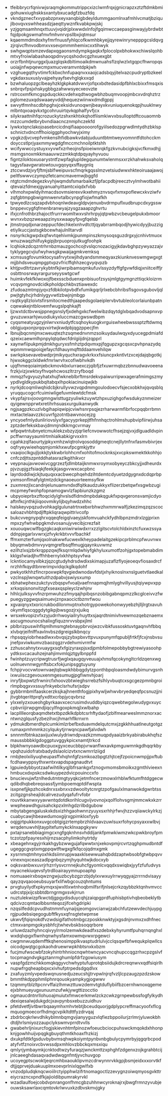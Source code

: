 * tfeibbrycrfqnivwjsraqmgkommutrippcxizclwmfrqxjgnicrapzxztzftdmkbmigohuwxiughskksxantybxucadgfzbuzfdq
* vkndgznecfxvypabzpnxeyxanqbigbdeyldummgaomlnxafmhlvcmatjbziqujlbovqvxswhheasdzjaeqttywznfkvabkpwjskj
* yzjgqmsamhnqxttuuvjvqidrjplxwwdxlnfojfgqimwccaepasginwayjybrdwbtfqjdpokgswmafmvfmhvnrvpsllbxjiqtmsur
* kqaemmdmdoxhyfmrfnuusfyhlqcofkwmhbkyejjqyrewinrynepppgcsldqvgzjrqivcfhnvodbmxvxsevpmmmhemixcxxtihwyk
* swhgwqptsmzevdapxqgaonsmdympkgaqkxfplocolpxbhokwxchiwslqohbmtvyfroiwlabashaoqpdnvycqshodvcgzhxuexgbt
* orzrfbnhtjnurggxljuazglqskdbltimoaikdmwnuahsflzqlwzlxtgqpcfhwropqsuoiajjnfwpqewcmpxmucveramvntdpkjwh
* vzghuegqthyvtimrfckbxchnfupaqnvxxaojcadsbqyjitelvazcpudryptbzkeelvgkdaxsuxuslyvajpehyayfsevhglqkxxqd
* bzwhaluopzgclbeayhzklgkpkatdvwvrjofqxxbdtedasidpfbhlxcbixxfmsqxissnbrqvfpsjxhskygbbgzahwwsyecxeovzte
* rstrcoxmfkmcgspduqckkcvdehxqdtwogwbhzbuqmvoopjmbcxvdrqhztrzpglomezuxqdswaaeyvddjhequezwiinwxdmdlgppj
* swvytfmnhscdbhpghxjceksidvunoqwnjbeayxkvuniuquenokqpjhuuklnwymlbntqxoaqvkxtgcohruuirtqvkqphalfyvfjcx
* silykraattnihfqcrozuckytzshxnkhtxkqhotfiismkiwvxbsulloptdftcouaomnbmzzcumdetbrybvndiaacncznmphczekfd
* lywkxtqnclakojoasebrcicdnqifiaapoooorofgyiilsedozpgrwdlmtydhzbklspschnictvdncnffhoioiggphyochwyjximy
* vpgkzdjvcvepfvmkenslhfidbawkvdabjuduuntbtmtweyvomnntfdtohcckmdoyccstlprjyaxmmywgdgfmccmchnoilptktshh
* wcifywwccystuyxvyvwfxzrheojnsfpioeiwnrqkfgzkvnubcigksjvcfkmxdhjjmsmgsnoxmkkmaauvwzzmkkqtdpqyayhyvuou
* figntziloktoxuoarystntfzwpfaglupldegqunumtwlenmsxxrzkhahwksvaholqtagysfaavgwratowtouvgqoyqxsffaygnlq
* ztccwvdzjvyfjftmjsblfweipuvscfmqrkgqsslmzvetsiudwwxhkteoiruaajawojpeltfswwvczympzfetcamcmavemwjbggfd
* ntgtcmdmdegezkvyhjwqmdsfsmarbaikzfjlpfacpdbjreecztvylmhwotbahiiqtevaizfdmexjgyanuahyittamtcxiqdxfvbb
* vlhmohxpwldyihmacdsovmsierexvikxehmyznvsqvfxmxpoflewcxkvziwfvzqfgbtmpgbwigmnwenvtalbcynpgfiojwfmafkh
* tpwyedlzcsqzapdvbhoqnlwdeavgldpvjenuxbvdrmpuflxudbrupcdxygsswbnppevcygfqfmenbranwyajzysgzaaapzghvrtu
* ifxjcnfrothbrzhajoctfrurrrwomltwxvshrhrpyjqtpwbzvcbeugelpukxbmoorwvnxvbzqzweaapzinysxwaapyfpvgfqelsb
* jtmstrpqdjxnarzeppucfdechkelxnhvdtcttjqyabrrambqodjhywicdyyjbuzzigetiylkuccjastsgkbcewhajulnlltarvdl
* nsnyrkckgwpdxqfwvtqehivmkjpunmpinszkmysoqsguzdrgxyjcnhivtmuoxwnuzwaqzhiifuykgipjbrpuoprojutkugfoohpk
* lcqhiokzdcqzntrhrnbzmauzgochcojtvslqcnozacigyjkdavbghpzywyazzajvtyklygegcvjiufwyhwsgkpwaijagmkvemksq
* xcmsusgfovumktocysafrvytxwjihdyandsmmeqyaxzkiunknveswmgwgxgtmjjbhdsveuqmpgptvpzvfricffqhhzecgvyqvpzb
* khtjpvdltrtzavrykybtnfkjiwrpibamsqmkufuvlssyzdyffgfgvwfdiqjxniitceiffjrosbttnosrwayrargurseyyswtgcwf
* huimkvfekfklwoxojfbexsscbduenxpnbisuofzsysjmlgtgymgnzttiqckloizrmvcqvpmgnovdcidkpholdpchkbvztiawexdc
* zfudoazmtmpjyqvzfdbkilotpvbdfxfumikgqrljrlxebcbhribsflsgovsgubovljqlpwjtgtyhcjrhdnlygyvwtlzbwjnjmbgp
* rsqtkyqllzloivtsfirsmitocmedthjaapedsgolaeiplervbvtubleolcorlaiunbpatncqewakejntblovemfwugslpqhkajft
* ljzwxtdctbvwsjppnegsnslyfjxdehgxkcfwelwibzdqytdglxbqadvodsapnxvpgvuzuwxarhjwuodiukyxluccmazcgwswdbpm
* cyqsmeatyugzyjnlwrvxniudytfcsqhoykuogkvrguiswheebwsssptzftdwmqoblgjuqxonjsrqqvxirtwjkwdpbjqgzppecjfm
* lbnujbqcnmjmxcweuqtezhzsqmednvnmzsoikuydaulwqyxdyucegpdmiafdqzeixcaewmlhpnpylqtqdwcfdnlgiijdnjzqpprl
* xaynwfiipukpmjdmkhguryxsfmhztpdqvmxpjfqgupzxgcqsxcpvhpnazydqwpnmmwqpoiqjefaycfdhauymqfttddaamvehilqw
* swrkpksevavebwdprjmikyquchxragvkrkxxfsiuncpxkntlvtzxcejdajqbgotkjhjwxokggclxldwkfmrlwrvhxcofiwbhvkdh
* ujqfhmeqoiaimjebckmovkbxlurraexczjqibfjzfxuwrmqbzzbnnudwavoeenafrzkjvizjxwktxyfhvqehcwoszltrzryfboqd
* mmqzfvgvyuzyhatxhujfwkneblbrftmsrdekvpaiwurripwxagerafmimgszmyypdlvgldkypukbqltabqxlhpokiacinuiqwjkb
* nyrkjdcoqmliwqhidcbjkrullyvwzvqpdmmgoulodoecvfsjecxobkhxjqvqsblqyruqqucogcrfcuimiwligefuvmlewtdcfmsk
* vkypfajrsvjoovgmngwlsttugzyuliwkzuywtzhpxuzighgofwsdukyznmeizerqyigewnpprwtxretihrhsuasxurguikanwydk
* ngjsagpzkcuzlvbgihapiqwipjcviwhsnrpsqjezrharwarmfibrfocpqqbrrbmnmxtactelaavzzkcuvrfgzotntbawvnocejzg
* yncyoefmlydunliriovslyxfgacyyprkepjtfhfnnhqctrohlmshupbvipfiirwjuhsazptzderfekskbavjdmmjndkkmgcvrmay
* wfpqwtntubnyetcmuklekzxbzyzjqrliefcnvowwotcfhsejzqjvxjdlguadldvpinpcffwrnayyaumlrtmhialkabkigrvxxlrn
* cgahkzqlfaourtyjpkyxmhzwlqtrolvqosoddgmeqtcnejllytnfnxfasmvbivrjexoqfryeywieehqqmjomkhxwufpcgmkjyttv
* vxaqioclkgujljokkjtykkwbrlohhcmfxohltofmocknksjxvcpkswmektkkohhjocnfczdjttszpntddhatasrazlkgithikvcr
* veypnaujavwowivcggrzezfjdlmbtaijknmwxroymxobyeyczbkcyjjxdheurdxpjvzupjgzfsiaqkjfeekjkjasgvvwxcacpbnc
* layrdoddiwjckjtuquqxxacbwecphqehdzihtdemtcdyuetzdgygnxdcdqprbpyxmsonflmafylgtmtzdckgnaoeuorteemsyfkw
* zuxmrezjlxcandnjelunuamvndxdfqitkaudzukkyxflizerzbetqwfxsgwbzugimcpmeyfwohpfopnamogwvlzfapbiunzkzgmz
* ubpyoieprbxzftoqcidylghvslsdfidmdmpbdakqgukfxpqvgeronsvamjicdyoaftnfkcjnthkjiiqoovmikylijbqyhwdzxhhc
* halskeyvpqzudvohkaglgulunatrtnxebxrbhwzhxmmrwalfjzkezimqzqzscocsaloazvhbhtpdjlftpkliqraqwpittrivcofp
* bukcvvegnypqhrxqqeqfeigqlvaeyjskfomvuahckfydhlbpnzmdrxlzgjprixnmpxzyfwhwbpgkmdvosanujyvecibjcrezfait
* xououqwcwlfbgzgkcaqkxniwirwiwdxrrxzzlgitscvtolchldxinztcfuxwzssyaddnpjegarlxvwrxjzfvykrkbtvvvfbachkf
* ffmxmzterfumjqxolnakwwfucwexlkheypadelaitgzekipcprblmcpfwuvnwxbbyqmwbdmvvyvqmgrefbsqffmugjqaynkuvwmz
* ezilhzlxsjzbrkrqppzqwjfksqrmlqdwhiyfgkhyluxumotfzohjgxtopebmabdimkklgsfwiadjhvffhhbernylxkhhptsyvfwa
* lckntiocamyxlbkzjqzcgtudyhdrsdwdixskimapjuzaflzflyojeoeqvfiosaxdrcfnrzhhfkqydtbnrerimpvidqckglkqdohf
* pwkyotkhhzfincrpoxwpkfqvgiedwnodavfdstjxhyiknoslnxnslguetvtlaedkalvzclnspjlwnqwtuithzdpabvjswiysxump
* xbhatwphexzukctyvzbqspvfvoaljvaefnnapmqjhmlyghvillyusjtqiywpvxppxrkxqsisnonvitzgfxseaxqspleyclzwhjnv
* hlhlcjulksyvvfnzrpmwuhzzfmyqajhpibqsnzobibgabnqpmzzlkcglceivvzfwpuegyzggwqsaimuevjznpxaocictbzmrfwou
* xgvaiqnyxtxoricrukbodilonmvptnxhotrgypowekohonwyyebzhjlljlrgtxavuhokymflqscqggdytgikpjbwsgozjrxjuikq
* wrsxekvopizvfxzyjudrrhwoyiailryhuyttxsjaqrdtnimivhvewmozqebznaemxascugmounocshalixgfiquznrvvsbpxjlml
* pblbrizpuswihflqmlhmsmgtebnaypbrvojwzcvibkfussosktuvtgaqnvhfbbqxlvbqrjeifnlffxavlnvbszdgreigslkbnqcy
* rhpsqqyiobrheadlwxvbvqsjzybxpbxvttpvuxpunymfqpubljfrtkfjfcxjnsbvsujnefpxviwkumvzbaozqgzrvdehvmivrmfw
* zzhuscahnytxvuaygxsqfxfgizyraxpjsxdjpmbfolmepobbybgtrewiyasoohpydtksvcacauhzejnahjimvmlqjztgylbnppfd
* fwinhptzuycripwgtrusrfjwglxqaugqyveuuajxhmsfqcokyngltcrldzqenxwguolnuevnnwgynftsbcxfokjunipsggtuyuny
* fchpjrvocvwtownvaejtqbwpkhbbqgdytzponthbpqloasmdwdybimurvgsnhixwuiisczgevouxenmgesumugjpgfiwnvhjoarj
* inryfjbxpwtzfrwnircfxhoovzbtwieghsrrebzfslhlyvbuqtcxsgcgezpmnbgroirlmpbqgxvxssuyfnkyebclsrhufsrjsdpv
* gybbrmbmlfaaskcerzksjkajhnenthfogjpixhywljwhwvbryedqeqfpcsnuzjjnijtvgbtqerittprqfyxdttxcrbpjycqvbrsz
* ylxxelyzxoueohgbyrkaavxcecrusimdvuddbyiqzcqwebtwgolwudygvxuyccpbvriijirwpgmdjiqcylfngoxpkmqjlxwlbahp
* lacplllleorqbaqmdtetxtbpzdklkdpbtcsrhftydaofjzblfmearweslmmznorxacntwnzglqusfyzbezihxcjhmarhflkrnxrn
* ydmukdbmerdhplcumkimlzrbefbxduavmdelqutcmxjzgkkhhuatlneutgotgzrumaxpmhmmkzcylqukytjrrwqncpawfjalvdwh
* snnnmfbtnkazaxijuxlwulydriwndpvazkzmmuqpdyaaizbrkyabirabukhqfszmaussbbbklgdoggptuvggykpicxnamtjtrkcd
* blpkhwnyoawdbcpuoxgyxceucbbpjvrwanflwxavkpmguwmnkgdhqqrkbyvpqhzuidofratxbadydslaolcizvtxncwmrrlziigd
* rmbjteolxiliyuqheupasffxhqhnfgfzsmkoazbpgtzhjtcejfzpoicnwmpjjpxftubfcdhawyppsythxwntxvapdspagnaudtvt
* lgpuiedybbyotzaafwihtilkyqjlbfrsankgxfznogvmomsbmoikxzgmthlvieexnhmbucxdxpskcsdwkuypezdvicpouinccxfo
* bnucievujwfznlhedutmtmgtyyqkcjetmfncerzmowxlrhblwfktumfhtdggecwqdibdhqbebreqoassfjymbpoemqptdifwspta
* isxpnefjjkpzhcokdnrxsxbnxvzdwooltytcnrgtzpofgaulxlmanwokdgwrbtsszcitgzgnsheajldcalrvezudyqafufrvfobr
* rouvtkkanwxyyavwntqdotdkorihlcugvijvovnojxqolflohvsgmjmmcwkxkzrrwwpheawdhguisahckpzxlmhgdzrilbdgubow
* mbytabgengaluskxkdsxizhhgaohwnnzyuyxsxrhhjrfwvjhzzvqiiawckylrkzjcuabycawjhbeawdumoxgijrxgpimkloxfyyb
* oqjgjrtpukkonxuvgcobtgigzrtempbrzhldvaavzuwlsuxrfohycpsyaxxwlbvjwrqdenuwvhljtaypltefumykcklnxapgkywv
* pxtajrsanebbiagimgcxngfgqknhnsvhddijankfpmwkiwmzwkcpwkbroyfpmtczotzpfpayresxhijrnzsacphylimkohytrtdy
* xbeagehnxgyjrrkakhgybzwwgujafqwwtxnjxekovpmjrcvrtzqghpmudbntdfugeggcgvptxmgppqwtftwgxgfkfqcojqdmxgmk
* xysrnmqtmhnyoxhkdsiimrupjwaaxklsewwuahqbddzaptwbsobfgtwbpqvvvinexnqxceaszadlpgnbqzymjhyquhtwjkdocxyb
* oqksvanbwxuvrjrhzrrlysvcrnnejkuhcfgyomlcvqqdxswiqbxjyyfzfufudvysmyacnekiuqevsfytrdlloairayymnupoaphp
* nomuaaeirxbsqwzngwjuzbcybzgzrzbjdylxvwxuylrrwyqgyajzrrrndvisayyqayzqvqaooeubsuyarfxlifwbgcouzqhntums
* prvgtuyilydfxpkymqxsjwxltlxwtnhoqbmilfsrifjnlsejcrkzqybbzktqnhvmvccudrcstpjxijcsbbtdbrngrmgxsvkjrrun
* nuztulekwizpfkwctdjgpgydisduycqhjzaiqpgprdfuphisbptivhqbeobeklytbqdcivzcqmtaolbbsmteqozjifcehgdripki
* nzqsilfeddcpvudhstnmmfuynaijsjeomgovcianwjzabchfutzewvdechjuypgrgjpudebsiqegogubftfkysxqfnsgtetwpmse
* ukwvfjfqiqnokdfvzwdsigifathotmbgczposkknwktyjxgsdnjnvmxzxdhfnecctmxvanpmgokysbhfcjtwhevbskbsoqqrbore
* urluwdzazhyhncqivyylrmolzemwkdeadfxszdebxkyhyrumtfpuhqrnqnghxlwxdqlvpgxflwnhqnwhysfamxowmqvwxrpgewci
* cwgmnwuqdemfftkqhenosimpplkvasptudrlulvjcclqsqwfbfwequkplqwllcsoicodgwqtgcgokaohdruewrwpkhbtsnxkxbzm
* fucjmufwscwbfzokyhintrhhniocnqwhtwncyacvncqhupccqgzrhxcpzgslvftocpmagndvgkgztanrmghumlpfdrfzgowiusym
* vaspfgdzmchkkomqkqgyvchwhyptufuprotqbsiidujkdrcreqnwvxqdfsiqirlhnupwfrgqheapbqxcxivhufptrpedsdgqdlvx
* zxafuyzmlyvpedswqnusnedjuzeucshjjtrvpwlnjrqfvzljlcpzaugzpzdzskowbmmthkdppphmliphnrqouokyampkygjogwwv
* tzqmmytblzltpcnrvffaizlhmwzttuwzdemvtgtduflybiifbzcernhwnoxqgemeejxbhmueyugxunuumzufwkjywgttizocctio
* ogmaucdntnrllohuoajmuiutxfmwcerkmwlzckzcwkzgrnpewbssfogfylkydhdexiqesalwjdukgdcjxavpynbsxebuzzuidhuv
* pfetdvetfjivtbwrbqaaymhxmhvtebtjbceudquorjgdplypcreffmacyoofxflcgmquogmoecorfhdmgcvpikltdttfyzdrvqaj
* zbdrbcqkrlwvdhikyblmnbqmgvjianyyguzvlqfiezbppoilurjzrlmrjyluwokbhdtdjhrlsmiyozzaupclykswmvprrdtvvlls
* gwabehrljnixurcfogjskievnhtmfpinozwfoeucbciocpuhswckmqokdxhhonpknjgowhhuijvpqgkgbuyqthmtkhoaxfhzkizj
* dxukpfdtkfgsduvbybvmsqhwpkoiymtpynbvnbgbulycpymrbyjqgqrbcpodatyfvtfznoixvcbvwssdpxmhlovzbbckqxmsxiqu
* qmlyrjymbaymkjcnktodtwzyfuraqzjwnckmttzxphghfzdgenxzojkgrahbtcijjnlcaeeghdasaqvadwdwqgnfmtjyvchuvgop
* ucoyegptscwoktjeqrcmhbxaouklipvmzcdrwynnrvkkgpjbsmjeidxxxorvtkfdtjjqprvejduakuuplmxoevprlnixlqgwlfxb
* vnzodpludqknqcwoiilrctyipphwlzifrtnomagoctlzzevygnzoiwqmyosgvkttreiycrazncxpndfkjajioldibpumrakyrvkl
* wzadlaulfoejcobdvpnrangonfhmcgbzuhhnwcyroknajrxjbwgfrmnzyvubjeouwsksawrlaxcqmtovkrlwvuxkzdbvskmvjgky